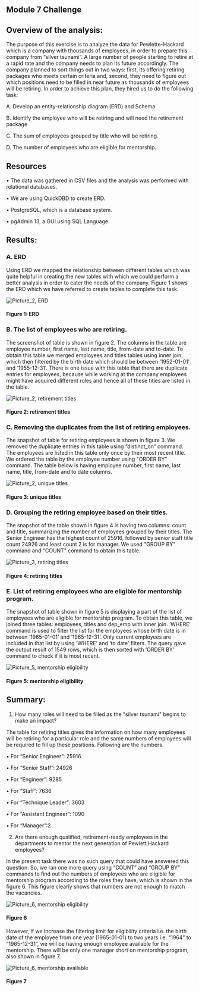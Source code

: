 ## Module 7 Challenge

## Overview of the analysis: 

The purpose of this exercise is to analyze the data for Pewlette-Hackard which is a company with thousands of employees, in order to prepare this company from “silver tsunami”. A large number of people starting to retire at a rapid rate and the company needs to plan its future accordingly. The company planned to sort things out in two ways: first, its offering retiring packages who meets certain criteria and, second, they need to figure out which positions need to be filled in near future as thousands of employees will be retiring. In order to achieve this plan, they hired us to do the following task:

A.	Develop an entity-relationship  diagram (ERD) and Schema

B.	Identify the employee who will be retiring and will need the retirement package

C.	The sum of employees grouped by title who will be retiring.

D.	The number of employees who are eligible for mentorship.


## Resources

•	The data was gathered in CSV files and the analysis was performed with relational databases. 

•	We are using QuickDBD to create ERD.

•	PostgreSQL, which is a database system. 

•	pgAdmin 13, a GUI using SQL Language.





## Results: 


### A.	ERD

Using ERD we mapped the relationship between different tables which was quite helpful in creating the new tables with which we could perform a better analysis in order to cater the needs of the company. Figure 1 shows the ERD which we have referred to create tables to complete this task.

![Picture_2, ERD]( https://github.com/gothwalritu/Pewlett-Hackard-Analysis/blob/main/module_7_challenge_screenshots/EmployeeDB.png)

#### Figure 1: ERD



### B.	The list of employees who are retiring.

The screenshot of table is shown in figure 2. The columns in the table are employee number, first name, last name, title, from-date and to-date. To obtain this table we merged employees and titles tables using inner join, which then filtered by the birth date which should be between ‘1952-01-01’ and ‘1955-12-31’. There is one issue with this table that there are duplicate entries for employees, because while working at the company employees might have acquired different roles and hence all of these titles are listed in the table.


![Picture_2, retirement titles]( https://github.com/gothwalritu/Pewlett-Hackard-Analysis/blob/main/module_7_challenge_screenshots/retirement_titles.csv.png)

#### Figure 2: retirement titles



### C.	Removing the duplicates from the list of retiring employees.

The snapshot of table for retiring employees is shown in figure 3. We removed the duplicate entries in this table using “distinct_on” command. The employees are listed in this table only once by their most recent title.  We ordered the table by the employee number using "ORDER BY" command. The table below is having employee number, first name, last name, title, from-date and to date columns.


![Picture_2, unique titles]( https://github.com/gothwalritu/Pewlett-Hackard-Analysis/blob/main/module_7_challenge_screenshots/unique_titles.png)

#### Figure 3: unique titles



### D.	Grouping the retiring employee based on their titles.

The snapshot of the table shown in figure 4 is having two columns: count and title, summarizing the number of employees grouped by their titles. The Senior Engineer has the highest count of 25916, followed by senior staff title count 24926 and least count 2 is for manager. We used "GROUP BY" command and "COUNT" command to obtain this table.

![Picture_3, retiring titles]( https://github.com/gothwalritu/Pewlett-Hackard-Analysis/blob/main/module_7_challenge_screenshots/retiring_titles.png)

#### Figure 4: retiring titles



### E.	List of retiring employees who are eligible for mentorship program.

The snapshot of table shown in figure 5 is displaying a part of the list of employees who are eligible for mentorship program. To obtain this table, we joined three tables: employees, titles and dep_emp with inner join. ‘WHERE’ command is used to filter the list for the employees whose birth date is in between ‘1965-01-01’ and ‘1965-12-31’. Only current employees are included in that list by using ‘WHERE’ and ‘to date’ filters. The query gave the output result of 1549 rows, which is then sorted with ‘ORDER BY’ command to check if it is most recent.

![Picture_5, mentorship eligibility]( https://github.com/gothwalritu/Pewlett-Hackard-Analysis/blob/main/module_7_challenge_screenshots/mentorship_eligibility.png)

#### Figure 5: mentorship eligibility



## Summary: 

1.	How many roles will need to be filled as the "silver tsunami" begins to make an impact?

The table for retiring titles gives the information on how many employees will be retiring for a particular role and the same numbers of employees will be required to fill up these positions. Following are the numbers.

•	For “Senior Engineer”: 25916

•	For “Senior Staff”: 24926

•	For “Engineer”: 9285

•	For “Staff”: 7636

•	For “Technique Leader”: 3603

•	For “Assistant Engineer”: 1090

•	For “Manager”:2

2.	Are there enough qualified, retirement-ready employees in the departments to mentor the next generation of Pewlett Hackard employees?

In the present task there was no such query that could have answered this question. So, we ran one more query using “COUNT”  and  “GROUP BY” commands to find out the numbers of employees who are eligible for mentorship program according to the roles they have, which is shown in the figure 6. This figure clearly shows that numbers are not enough to match the vacancies. 

 
![Picture_6, mentorship eligibility]( https://github.com/gothwalritu/Pewlett-Hackard-Analysis/blob/main/module_7_challenge_screenshots/mentorship_by_title.png)

#### Figure 6


However, if we increase the filtering limit for eligibility criteria i.e. the birth date of the employee from one year (1965-01-01) to two years i.e. “1964” to “1965-12-31”, we will be having enough employee available for the mentorship. There will be only one manager short on mentorship program, also shown in figure 7.

![Picture_6, mentorship available]( https://github.com/gothwalritu/Pewlett-Hackard-Analysis/blob/main/module_7_challenge_screenshots/mentors_available.png)

#### Figure 7
